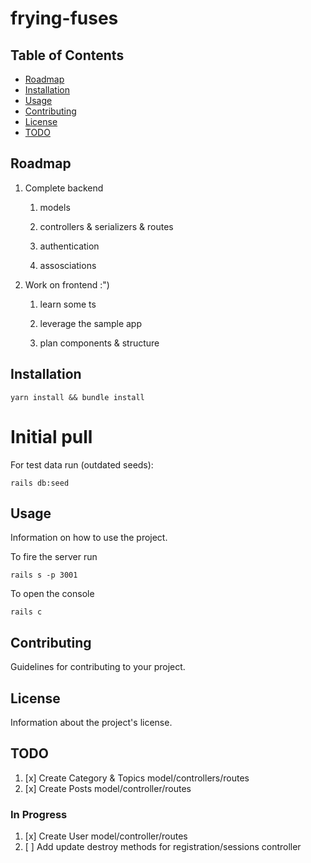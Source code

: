 # frying-fuses

## Table of Contents

- [Roadmap](#roadmap)
- [Installation](#installation)
- [Usage](#usage)
- [Contributing](#contributing)
- [License](#license)
- [TODO](#todo)

## Roadmap

1. Complete backend

   1. models
  
   2. controllers & serializers & routes 
  
   3. authentication
  
   4. assosciations

2. Work on frontend :")

    1. learn some ts

    2.  leverage the sample app

    3.  plan components & structure
  

## Installation

```
yarn install && bundle install
```

# Initial pull

For test data run (outdated seeds):

```
rails db:seed
```

## Usage

Information on how to use the project.

To fire the server run

```
rails s -p 3001
```

To open the console

```
rails c
```

## Contributing

Guidelines for contributing to your project.

## License

Information about the project's license.

## TODO

1. [x] Create Category & Topics model/controllers/routes
2. [x] Create Posts model/controller/routes

### In Progress
1. [x] Create User model/controller/routes
2. [ ] Add update destroy methods for registration/sessions controller
